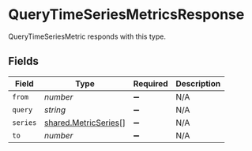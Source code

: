 # QueryTimeSeriesMetricsResponse

QueryTimeSeriesMetric responds with this type.


## Fields

| Field                                                               | Type                                                                | Required                                                            | Description                                                         |
| ------------------------------------------------------------------- | ------------------------------------------------------------------- | ------------------------------------------------------------------- | ------------------------------------------------------------------- |
| `from`                                                              | *number*                                                            | :heavy_minus_sign:                                                  | N/A                                                                 |
| `query`                                                             | *string*                                                            | :heavy_minus_sign:                                                  | N/A                                                                 |
| `series`                                                            | [shared.MetricSeries](../../../sdk/models/shared/metricseries.md)[] | :heavy_minus_sign:                                                  | N/A                                                                 |
| `to`                                                                | *number*                                                            | :heavy_minus_sign:                                                  | N/A                                                                 |